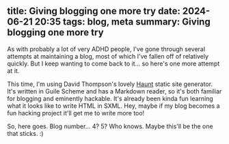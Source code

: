 title: Giving blogging one more try
date: 2024-06-21 20:35
tags: blog, meta
summary: Giving blogging one more try
---
As with probably a lot of very ADHD people, I've gone through several attempts at maintaining a blog, most of which I've fallen off of relatively quickly. But I keep wanting to come back to it... so here's one more attempt at it.

This time, I'm using David Thompson's lovely [Haunt](https://dthompson.us/projects/haunt.html) static site generator. It's written in Guile Scheme and has a Markdown reader, so it's both familiar for blogging and eminently hackable. It's already been kinda fun learning what it looks like to write HTML in SXML. Hey, maybe if my blog becomes a fun hacking project it'll get me to write more too!

So, here goes. Blog number... 4? 5? Who knows. Maybe this'll be the one that sticks. :)
